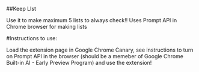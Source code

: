 ##Keep LIst

Use it to make maximum 5 lists to always check!!
Uses Prompt API in Chrome browser for making lists

#Instructions to use:

Load the extension page in Google Chrome Canary, see instructions to turn on Prompt API in the browser (should be a memeber of Google Chrome Built-in AI - Early Preview Program)
and use the extension!


